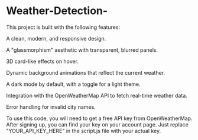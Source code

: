 # Weather-Detection-
This project is built with the following features:

A clean, modern, and responsive design.

A "glassmorphism" aesthetic with transparent, blurred panels.

3D card-like effects on hover.

Dynamic background animations that reflect the current weather.

A dark mode by default, with a toggle for a light theme.

Integration with the OpenWeatherMap API to fetch real-time weather data.

Error handling for invalid city names.

To use this code, you will need to get a free API key from OpenWeatherMap. After signing up, you can find your key on your account page. Just replace "YOUR_API_KEY_HERE" in the script.js file with your actual key.
